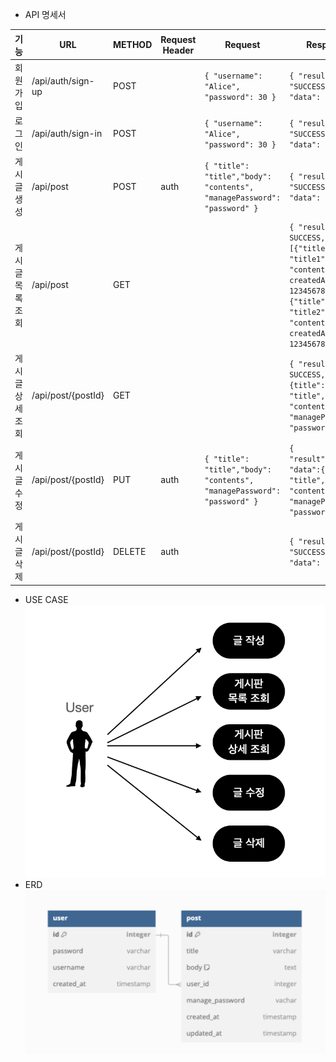 - API 명세서

| 기능        | URL                | METHOD | Request Header | Request                                                                     | Response                                                                                                                                                      | Response Header |
  |-----------|--------------------|--------|----------------|-----------------------------------------------------------------------------|---------------------------------------------------------------------------------------------------------------------------------------------------------------|-----------------|
| 회원 가입     | /api/auth/sign-up  | POST   |                | ```{ "username": "Alice", "password": 30 }```                               | ```{ "result": "SUCCESS", "data": true }```                                                                                                                   |                 | 
| 로그인       | /api/auth/sign-in  | POST   |                | ```{ "username": "Alice", "password": 30 }```                               | ```{ "result": "SUCCESS", "data": true }```                                                                                                                   |                 | 
| 게시글 생성    | /api/post          | POST   | auth           | ```{ "title": "title","body": "contents", "managePassword": "password" }``` | ```{ "result": "SUCCESS", "data": true }```                                                                                                                   |                 |
| 게시글 목록 조회 | /api/post          | GET    |                |                                                                             | ```{ "result": SUCCESS, "data":[{"title": "title1", body: "contents", createdAt: 123456789},{"title": "title2", body: "contents2", createdAt: 1234567891}]``` |                 |
| 게시글 상세 조회 | /api/post/{postId} | GET    |                |                                                                             | ```{ "result": SUCCESS, "data": {title": "title","body": "contents", "managePassword": "password"} }```                                                       |                 |
| 게시글 수정    | /api/post/{postId} | PUT    | auth           | ```{ "title": "title","body": "contents", "managePassword": "password" }``` | ```{ "result":SUCCESS, "data":{"title": "title","body": "contents", "managePassword": "password" } }```                                                       |                 |
| 게시글 삭제    | /api/post/{postId} | DELETE | auth           |                                                                             | ```{ "result": "SUCCESS", "data": true }```                                                                                                                   |                 |

- USE CASE
  ![USE_CASE](/usecase.png)
- ERD
  ![ERD](/ERD.png)
